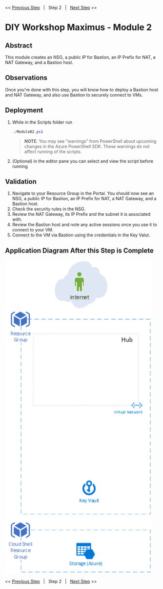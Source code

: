 << [Previous Step][Prev]&nbsp;&nbsp;&nbsp;|&nbsp;&nbsp;&nbsp;Step 2&nbsp;&nbsp;&nbsp;|&nbsp;&nbsp;&nbsp;[Next Step][Next] >> 

# DIY Workshop Maximus - Module 2

## Abstract
This module creates an NSG, a public IP for Bastion, an IP Prefix for NAT, a NAT Gateway, and a Bastion host.

## Observations
Once you're done with this step, you will know how to deploy a Bastion host and NAT Gateway, and also use Bastion to securely connect to VMs.

## Deployment
1. While in the Scripts folder run
   ```powershell
   ./Module02.ps1
   ```
   > **NOTE**: You may see “warnings” from PowerShell about upcoming changes in the Azure PowerShell SDK. These warnings do not affect running of the scripts.

2. (Optional) in the editor pane you can select and view the script before running

## Validation
1. Navigate to your Resource Group in the Portal. You should now see an NSG, a public IP for Bastion, an IP Prefix for NAT, a NAT Gateway, and a Bastion host. 
2. Check the security rules in the NSG.
3. Review the NAT Gateway, its IP Prefix and the subnet it is associated with.
4. Review the Bastion host and note any active sessions once you use it to connect to your VM.
5. Connect to the VM via Bastion using the credentials in the Key Valut.



## Application Diagram After this Step is Complete
[![1]][1]

<< [Previous Step][Prev]&nbsp;&nbsp;&nbsp;|&nbsp;&nbsp;&nbsp;Step 2&nbsp;&nbsp;&nbsp;|&nbsp;&nbsp;&nbsp;[Next Step][Next] >> 

<!--Link References-->
[Prev]: ./Module01.md
[Next]: ./Module03.md

<!--Image References-->
[1]: ./Media/Step2.svg "As built diagram for step 2" 